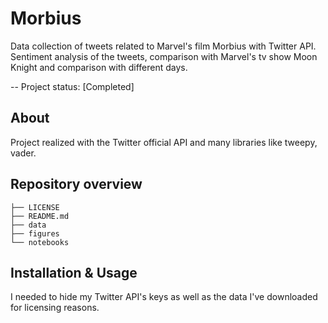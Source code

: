 # Morbius

Data collection of tweets related to Marvel's film Morbius with Twitter API. Sentiment analysis of the tweets, comparison with Marvel's tv show Moon Knight and comparison with different days.

-- Project status: [Completed]

## About

Project realized with the Twitter official API and many libraries like tweepy, vader.

## Repository overview

```
├── LICENSE
├── README.md
├── data
├── figures
└── notebooks
```

## Installation & Usage

I needed to hide my Twitter API's keys as well as the data I've downloaded for licensing reasons.